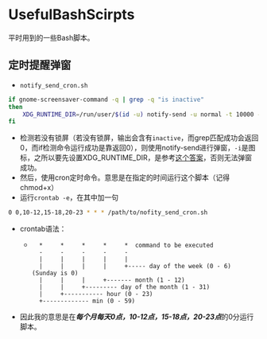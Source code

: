 # UsefulBashScirpts
平时用到的一些Bash脚本。

## 定时提醒弹窗

- `notify_send_cron.sh`

```bash
if gnome-screensaver-command -q | grep -q "is inactive"
then
    XDG_RUNTIME_DIR=/run/user/$(id -u) notify-send -u normal -t 10000 -i appointment-new '小宝提醒你' '起来活动一下，善待眼睛，善待腰椎、颈椎'
fi
```

- 检测若没有锁屏（若没有锁屏，输出会含有`inactive`，而grep匹配成功会返回0，而if检测命令运行成功是靠返回0），则使用notify-send进行弹窗，`-i`是图标，之所以要先设置XDG_RUNTIME_DIR，是参考[这个答案](https://stackoverflow.com/questions/16519673/cron-with-notify-send)，否则无法弹窗成功。
- 然后，使用cron定时命令。意思是在指定的时间运行这个脚本（记得chmod+x）
- 运行`crontab -e`，在其中加一句

```bash
0 0,10-12,15-18,20-23 * * * /path/to/nofity_send_cron.sh
```

- crontab语法：

    - ```
        *     *     *     *     *  command to be executed
        -     -     -     -     -
        |     |     |     |     |
        |     |     |     |     +----- day of the week (0 - 6) (Sunday is 0)
        |     |     |     +------- month (1 - 12)
        |     |     +--------- day of the month (1 - 31)
        |     +----------- hour (0 - 23)
        +------------- min (0 - 59)
        ```

- 因此我的意思是在***每个月每天0点，10-12点，15-18点，20-23点***的0分运行脚本。
